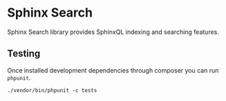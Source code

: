 # Sphinx Search

Sphinx Search library provides SphinxQL indexing and searching features.


## Testing

Once installed development dependencies through composer you can run `phpunit`.

```{bash}
./vendor/bin/phpunit -c tests
```

